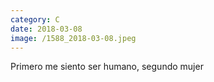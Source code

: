 ```yaml
--- 
category: C 
date: 2018-03-08 
image: /1588_2018-03-08.jpeg 
--- 
```


Primero me siento ser humano, segundo mujer